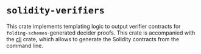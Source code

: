 # `solidity-verifiers`

This crate implements templating logic to output verifier contracts for `folding-schemes`-generated decider proofs.
This crate is accompanied with the [cli](cli) crate, which allows to generate the Solidity contracts from the command line.
